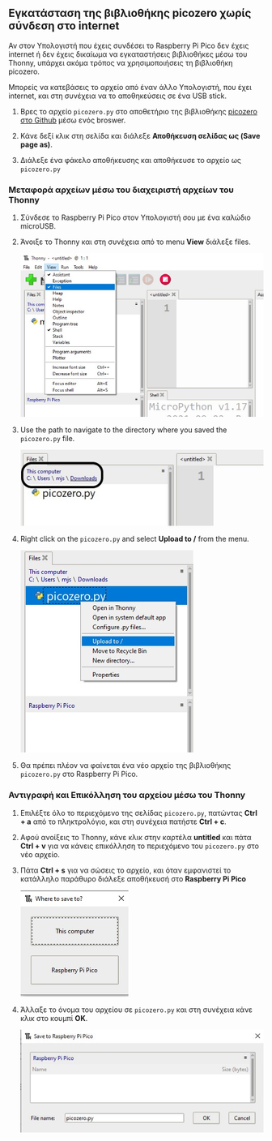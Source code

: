 ## Εγκατάσταση της βιβλιοθήκης picozero χωρίς σύνδεση στο internet

Αν στον Υπολογιστή που έχεις συνδέσει το Raspberry Pi Pico δεν έχεις internet ή δεν έχεις δικαίωμα να εγκαταστήσεις βιβλιοθήκες μέσω του Thonny, υπάρχει ακόμα τρόπος να χρησιμοποιήσεις τη βιβλιοθήκη picozero.

Μπορείς να κατεβάσεις το αρχείο από έναν άλλο Υπολογιστή, που έχει internet, και στη συνέχεια να το αποθηκεύσεις σε ένα USB stick.

1. Βρες το αρχείο `picozero.py` στο αποθετήριο της βιβλιοθήκης [picozero στο Github](https://raw.githubusercontent.com/RaspberryPiFoundation/picozero/master/picozero/picozero.py?token=GHSAT0AAAAAABRLTKWZCT53CGKBFHMJGE54YSC762A) μέσω ενός broswer.

2. Κάνε δεξί κλικ στη σελίδα και διάλεξε **Αποθήκευση σελίδας ως (Save page as)**.

3. Διάλεξε ένα φάκελο αποθήκευσης και αποθήκευσε το αρχείο ως `picozero.py`

### Μεταφορά αρχείων μέσω του διαχειριστή αρχείων του Thonny

1. Σύνδεσε το Raspberry Pi Pico στον Υπολογιστή σου με ένα καλώδιο microUSB.

2. Άνοιξε το Thonny και στη συνέχεια από το menu **View** διάλεξε files.

    ![View menu selected and files has been checked](images/view_files.jpg)

3. Use the path to navigate to the directory where you saved the `picozero.py` file.

    ![file path highlighted in the Files tab in Thonny](images/navigate_downloads.jpg)

4. Right click on the `picozero.py` and select **Upload to /** from the menu.

    ![context menu displayed with upload to / selected](images/upload_files.jpg)

5. Θα πρέπει πλέον να φαίνεται ένα νέο αρχείο της βιβλιοθήκης `picozero.py` στο Raspberry Pi Pico.

### Αντιγραφή και Επικόλληση του αρχείου μέσω του Thonny

1. Επιλέξτε όλο το περιεχόμενο της σελίδας `picozero.py`, πατώντας **Ctrl + a** από το πληκτρολόγιο, και στη συνέχεια πατήστε **Ctrl + c**.

2. Αφού ανοίξεις το Thonny, κάνε κλικ στην καρτέλα **untitled** και πάτα **Ctrl + v** για να κάνεις επικόλληση το περιεχόμενο του `picozero.py` στο νέο αρχείο.

3. Πάτα **Ctrl + s** για να σώσεις το αρχείο, και όταν εμφανιστεί το κατάλληλο παράθυρο διάλεξε αποθήκευσή στο **Raspberry Pi Pico**

    ![save options show with This computer and Raspberry Pi Pico show](images/save_to.jpg)

4. Άλλαξε το όνομα του αρχείου σε `picozero.py` και στη συνέχεια κάνε κλικ στο κουμπί **OK**.

    ![picozero.py typed into the File name field and the OK and Cancel buttons shown](images/save_file.jpg)

